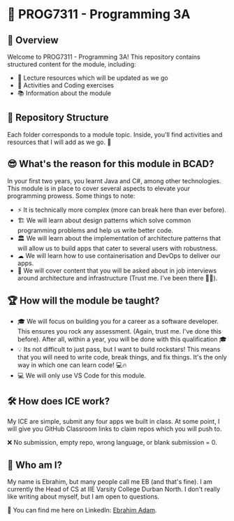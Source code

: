 # 🎯 PROG7311 - Programming 3A

## 📖 Overview
Welcome to PROG7311 - Programming 3A! This repository contains structured content for the module, including:
- 🚀 Lecture resources which will be updated as we go
- 📝 Activities and Coding exercises
- 📚 Information about the module

## 📂 Repository Structure
Each folder corresponds to a module topic. Inside, you'll find activities and resources that I will add as we go. 📁

## 😎 What's the reason for this module in BCAD?

In your first two years, you learnt Java and C#, among other technologies. This module is in place to cover several aspects to elevate your programming prowess. Some things to note:

- ⚡ It is technically more complex (more can break here than ever before).
- 🏗 We will learn about design patterns which solve common programming problems and help us write better code.
- 🏛 We will learn about the implementation of architecture patterns that will allow us to build apps that cater to several users with robustness.
- ☁ We will learn how to use containerisation and DevOps to deliver our apps.
- 🎯 We will cover content that you will be asked about in job interviews around architecture and infrastructure (Trust me. I've been there 👨‍💻).

## 🏆 How will the module be taught?
- 🎓 We will focus on building you for a career as a software developer. This ensures you rock any assessment. (Again, trust me. I've done this before). After all, within a year, you will be done with this qualification 🎓
- 💡 Its not difficult to just pass, but I want to build rockstars! This means that you will need to write code, break things, and fix things. It's the only way in which one can learn code! 💻🔥
- 💻 We will only use VS Code for this module.

## 🛠 How does ICE work?
My ICE are simple, submit any four apps we built in class. At some point, I will give you GitHub Classroom links to claim repos which you will push to.  

❌ No submission, empty repo, wrong language, or blank submission = 0.

## 👋 Who am I?  
My name is Ebrahim, but many people call me EB (and that's fine). I am currently the Head of CS at IIE Varsity College Durban North. I don't really like writing about myself, but I am open to questions.  

🔗 You can find me here on LinkedIn: [Ebrahim Adam](https://www.linkedin.com/in/ebadamza/).  
